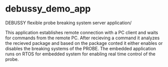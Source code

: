 debussy_demo_app
================

DEBUSSY flexible probe breaking system server application/

This application establishes remote connection with a PC client and waits for commands from the remote PC.
After recieving a command it analyzes the recieved package and based on the package conted it either enables or disables the breaking systems of the PROBE.
The embedded application runs on RTOS for embedded system for enabling real time control of the probe.